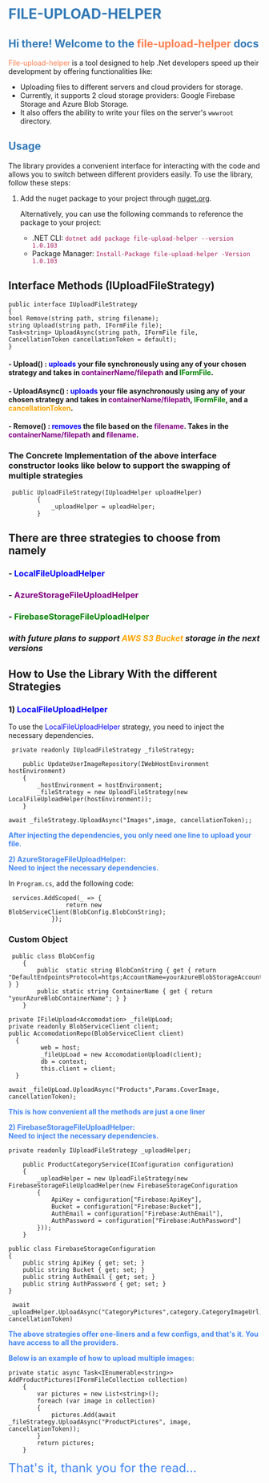 # <span style="color:#337ab7;">FILE-UPLOAD-HELPER</span>

## <span style="color:#337ab7;">Hi there! Welcome to the <span style="color:#ff7f50;">file-upload-helper</span> docs</span>

<span style="color:#ff7f50;">File-upload-helper</span> is a tool designed to help .Net developers speed up their development by offering functionalities like:

- Uploading files to different servers and cloud providers for storage.
- Currently, it supports 2 cloud storage providers: Google Firebase Storage and Azure Blob Storage.
- It also offers the ability to write your files on the server's `wwwroot` directory.

## <span style="color:#337ab7;">Usage</span>

The library provides a convenient interface for interacting with the code and allows you to switch between different providers easily. To use the library, follow these steps:

1. Add the nuget package to your project through [nuget.org](https://www.nuget.org/packages/file-upload-helper).

   Alternatively, you can use the following commands to reference the package to your project:

    - .NET CLI: <span style="color:#a71d5d;">`dotnet add package file-upload-helper --version 1.0.103`</span>
    - Package Manager: <span style="color:#a71d5d;">`Install-Package file-upload-helper -Version 1.0.103`</span>


## Interface Methods (IUploadFileStrategy)
```
public interface IUploadFileStrategy
{
bool Remove(string path, string filename);
string Upload(string path, IFormFile file);
Task<string> UploadAsync(string path, IFormFile file, CancellationToken cancellationToken = default);
}
```
#### - Upload() : <span style="color: blue;">uploads</span> your file synchronously using any of your chosen strategy and takes in <span style="color: purple;">containerName/filepath</span> and <span style="color: green;">IFormFile</span>.
#### - UploadAsync() : <span style="color: blue;">uploads</span> your file asynchronously using any of your chosen strategy and takes in <span style="color: purple;">containerName/filepath</span>, <span style="color: green;">IFormFile</span>, and a <span style="color: orange;">cancellationToken</span>.
#### - Remove() : <span style="color: blue;">removes</span> the file based on the <span style="color: purple;">filename</span>. Takes in the <span style="color: purple;">containerName/filepath</span> and <span style="color: purple;">filename</span>.

### The Concrete Implementation of the above interface constructor looks like below to support the swapping of multiple strategies
```
 public UploadFileStrategy(IUploadHelper uploadHelper)
        {
            _uploadHelper = uploadHelper;
        }
```
## There are three strategies to choose from namely
### - <span style="color: blue;">LocalFileUploadHelper</span>
### - <span style="color: purple;">AzureStorageFileUploadHelper</span>
### - <span style="color: green;">FirebaseStorageFileUploadHelper</span>

### _with future plans to support <span style="color: orange;">AWS S3 Bucket</span> storage in the next versions_


## How to Use the Library With the different Strategies

### 1) <span style="color: blue;">LocalFileUploadHelper</span>

To use the <span style="color: blue;">LocalFileUploadHelper</span> strategy, you need to inject the necessary dependencies.

```
 private readonly IUploadFileStrategy _fileStrategy;

    public UpdateUserImageRepository(IWebHostEnvironment hostEnvironment)
    {
        _hostEnvironment = hostEnvironment;
        _fileStrategy = new UploadFileStrategy(new LocalFileUploadHelper(hostEnvironment));
    }
```

```
await _fileStrategy.UploadAsync("Images",image, cancellationToken);;
```
<span style="color: #4285F4; font-weight: bold;">After injecting the dependencies, you only need one line to upload your file.</span>

<span style="color: #4285F4; font-weight: bold;">2) AzureStorageFileUploadHelper:</span>  
<span style="color: #4285F4; font-weight: bold;">Need to inject the necessary dependencies.</span>

In `Program.cs`, add the following code:


```
 services.AddScoped(_ => {
                return new BlobServiceClient(BlobConfig.BlobConString);
            });
```


### Custom Object 
```
 public class BlobConfig
    {
        public  static string BlobConString { get { return "DefaultEndpointsProtocol=https;AccountName=yourAzureBlobStorageAccountName;AccountKey=yourApiKey"; } }
        public static string ContainerName { get { return "yourAzureBlobContainerName"; } }
    }
```

```
private IFileUpload<Accomodation> _fileUpLoad;
private readonly BlobServiceClient client;
public AccomodationRepo(BlobServiceClient client)
  {
         web = host;
         _fileUpLoad = new AccomodationUpload(client);
         db = context;
         this.client = client;
  }

```

```
await _fileUpLoad.UploadAsync("Products",Params.CoverImage, cancellationToken);
```
<span style="color: #4285F4; font-weight: bold;">This is how convenient all the methods are just a one liner</span>

<span style="color: #4285F4; font-weight: bold;">2) FirebaseStorageFileUploadHelper:</span>  
<span style="color: #4285F4; font-weight: bold;">Need to inject the necessary dependencies.</span>

```
private readonly IUploadFileStrategy _uploadHelper;

    public ProductCategoryService(IConfiguration configuration)
    {
        _uploadHelper = new UploadFileStrategy(new FirebaseStorageFileUploadHelper(new FirebaseStorageConfiguration
        {
            ApiKey = configuration["Firebase:ApiKey"],
            Bucket = configuration["Firebase:Bucket"],
            AuthEmail = configuration["Firebase:AuthEmail"],
            AuthPassword = configuration["Firebase:AuthPassword"]
        }));
    }
```

```
public class FirebaseStorageConfiguration
{
    public string ApiKey { get; set; }
    public string Bucket { get; set; }
    public string AuthEmail { get; set; }
    public string AuthPassword { get; set; }
}
```
```
 await _uploadHelper.UploadAsync("CategoryPictures",category.CategoryImageUrl, cancellationToken)
```

<span style="color: #4285F4; font-weight: bold;">The above strategies offer one-liners and a few configs, and that's it. You have access to all the providers.</span>

<span style="color: #4285F4; font-weight: bold;">Below is an example of how to upload multiple images:</span>


```
private static async Task<IEnumerable<string>> AddProductPictures(IFormFileCollection collection)
    {
        var pictures = new List<string>();
        foreach (var image in collection)
        {
            pictures.Add(await _fileStrategy.UploadAsync("ProductPictures", image, cancellationToken));
        }
        return pictures;
    }
```

<span style="color: #4285F4; font-size: 24px;">That's it, thank you for the read...</span>
